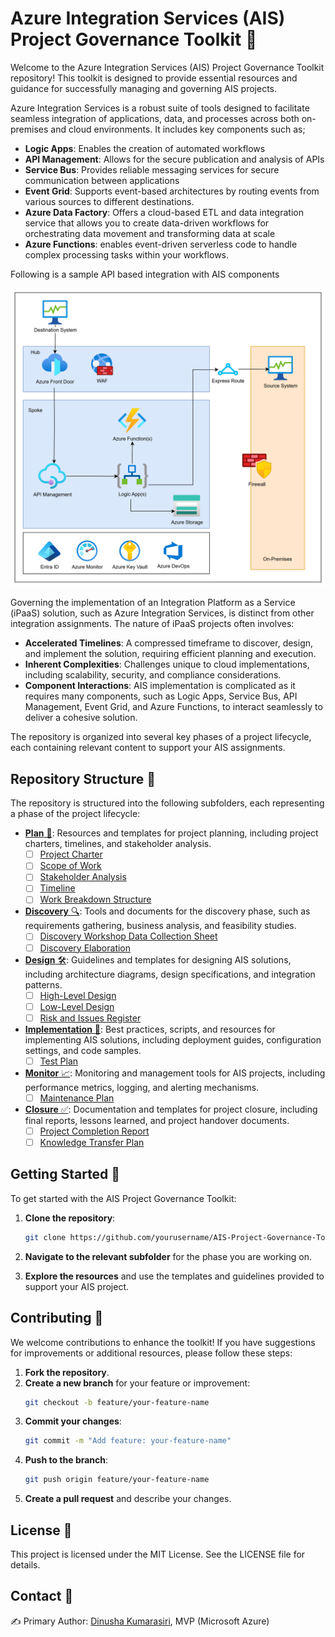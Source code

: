 # Azure Integration Services (AIS) Project Governance Toolkit 🚀
Welcome to the Azure Integration Services (AIS) Project Governance Toolkit repository! This toolkit is designed to provide essential resources and guidance for successfully managing and governing AIS projects.

Azure Integration Services is a robust suite of tools designed to facilitate seamless integration of applications, data, and processes across both on-premises and cloud environments. It includes key components such as;

- **Logic Apps**: Enables the creation of automated workflows
- **API Management**: Allows for the secure publication and analysis of APIs
- **Service Bus**: Provides reliable messaging services for secure communication between applications
- **Event Grid**: Supports event-based architectures by routing events from various sources to different destinations.
- **Azure Data Factory**: Offers a cloud-based ETL and data integration service that allows you to create data-driven workflows for orchestrating data movement and transforming data at scale
- **Azure Functions**: enables event-driven serverless code to handle complex processing tasks within your workflows. 


Following is a sample API based integration with AIS components

![alt text](src/Images/image.png)

Governing the implementation of an Integration Platform as a Service (iPaaS) solution, such as Azure Integration Services, is distinct from other integration assignments. The nature of iPaaS projects often involves:

- **Accelerated Timelines**: A compressed timeframe to discover, design, and implement the solution, requiring efficient planning and execution.
- **Inherent Complexities**: Challenges unique to cloud implementations, including scalability, security, and compliance considerations.
- **Component Interactions**: AIS implementation is complicated as it requires many components, such as Logic Apps, Service Bus, API Management, Event Grid, and Azure Functions, to interact seamlessly to deliver a cohesive solution.

 The repository is organized into several key phases of a project lifecycle, each containing relevant content to support your AIS assignments.

## Repository Structure 📂

The repository is structured into the following subfolders, each representing a phase of the project lifecycle:

- [**Plan** 📅](src/1.Plan/README.md): Resources and templates for project planning, including project charters, timelines, and stakeholder analysis.
  - [ ] [Project Charter](src/1.Plan/Templates/Project_Charter_Template.md)
  - [ ] [Scope of Work](src/1.Plan/Templates/Scope_of_WorkTemplate.md)
  - [ ] [Stakeholder Analysis](src/1.Plan/Templates/Stakeholder_Analysis_Template.md)
  - [ ] [Timeline](src/1.Plan/Templates/Timeline_Template.md)
  - [ ] [Work Breakdown Structure](src/1.Plan/Templates/WBS_Template.md)

- [**Discovery** 🔍](src/2.Discovery/README.md): Tools and documents for the discovery phase, such as requirements gathering, business analysis, and feasibility studies.
  - [ ] [Discovery Workshop Data Collection Sheet](src/2.Discovery/Templates/Discovery_Workshop_Template.md)
  - [ ] [Discovery Elaboration](src/2.Discovery/Templates/Flowchart_Template.md)

- [**Design** 🛠️](src/3.Design/README.md): Guidelines and templates for designing AIS solutions, including architecture diagrams, design specifications, and integration patterns.
  - [ ] [High-Level Design](src/3.Design/Templates/HighLevel_Design_Template.md)
  - [ ] [Low-Level Design](src/3.Design/Templates/LowLevel_Design_Template.md)
  - [ ] [Risk and Issues Register](src/3.Design/Templates/Risks_Issues_Template.md)

- [**Implementation** 🚧](src/4.Implementation/README.md): Best practices, scripts, and resources for implementing AIS solutions, including deployment guides, configuration settings, and code samples.
  - [ ] [Test Plan](src/4.Implementation/Templates/Test_Plan_Template.md)

- [**Monitor** 📈](src/5.Monitor/README.md): Monitoring and management tools for AIS projects, including performance metrics, logging, and alerting mechanisms.
  - [ ] [Maintenance Plan](src/5.Monitor/Templates/Maintenance_Plan_Template.md)

- [**Closure** ✅](src/6.Closure/README.md): Documentation and templates for project closure, including final reports, lessons learned, and project handover documents.
  - [ ] [Project Completion Report](src/6.Closure/Templates/Project_Completion_Template.md)
  - [ ] [Knowledge Transfer Plan](src/6.Closure/Templates/Knowledge_Transfer_Template.md)

## Getting Started 🏁

To get started with the AIS Project Governance Toolkit:

1. **Clone the repository**:
    ```bash
    git clone https://github.com/yourusername/AIS-Project-Governance-Toolkit.git
    ```

2. **Navigate to the relevant subfolder** for the phase you are working on.

3. **Explore the resources** and use the templates and guidelines provided to support your AIS project.

## Contributing 🤝

We welcome contributions to enhance the toolkit! If you have suggestions for improvements or additional resources, please follow these steps:

1. **Fork the repository**.
2. **Create a new branch** for your feature or improvement:
    ```bash
    git checkout -b feature/your-feature-name
    ```
3. **Commit your changes**:
    ```bash
    git commit -m "Add feature: your-feature-name"
    ```
4. **Push to the branch**:
    ```bash
    git push origin feature/your-feature-name
    ```
5. **Create a pull request** and describe your changes.

## License 📜

This project is licensed under the MIT License. See the LICENSE file for details.

## Contact 📧

✍️ Primary Author: [Dinusha Kumarasiri](kumarasiri048@gmail.com), MVP (Microsoft Azure)